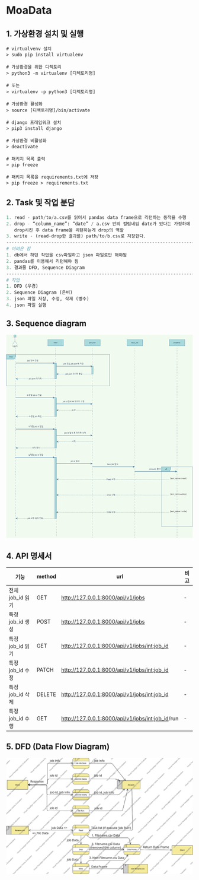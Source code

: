 # MoaData

## 1. 가상환경 설치 및 실행
```shell
# virtualvenv 설치
> sudo pip install virtualenv

# 가상환경을 위한 디렉토리
> python3 -m virtualenv [디렉토리명]

# 또는
> virtualenv -p python3 [디렉토리명]

# 가상환경 활성화
> source [디렉토리명]/bin/activate

# django 프레임워크 설치
> pip3 install django

# 가상환경 비활성화
> deactivate

# 패키지 목록 출력
> pip freeze

# 패키지 목록을 requirements.txt에 저장
> pip freeze > requirements.txt
```

## 2. Task 및 작업 분담
```py
1. read - path/to/a.csv를 읽어서 pandas data frame으로 리턴하는 동작을 수행
2. drop - “column_name”: “date” / a.csv 안의 컬럼네임 date가 있다는 가정하에 이것을 drop시킨다. 
   drop시킨 후 data frame을 리턴하는게 drop의 역할
3. write - (read-drop한 결과를) path/to/b.csv로 저장한다.
-------------------------------------------------------------------------------------------
# 어려운 점
1. db에서 하던 작업을 csv파일하고 json 파일로만 해야됨 
2. pandas를 이용해서 리턴해야 됨
3. 결과물 DFD, Sequence Diagram
-------------------------------------------------------------------------------------------
# 작업
1. DFD (우경)
2. Sequence Diagram (은비)
3. json 파일 저장, 수정, 삭제 (병수)
4. json 파일 실행
```

## 3. Sequence diagram
![img](./src/images/moadata_sequence_diagram.png "Sequence Diagram")

## 4. API 명세서
| 기능 | method | url | 비고 |
|------|---|---| --- |
| 전체 job_id 읽기 | GET | http://127.0.0.1:8000/api/v1/jobs | - |
| 특정 job_id 생성  | POST | http://127.0.0.1:8000/api/v1/jobs | - |
| 특정 job_id 읽기  | GET | http://127.0.0.1:8000/api/v1/jobs/<int:job_id> | - |
| 특정 job_id 수정  | PATCH | http://127.0.0.1:8000/api/v1/jobs/<int:job_id> | - |
| 특정 job_id 삭제  | DELETE | http://127.0.0.1:8000/api/v1/jobs/<int:job_id> | - |
| 특정 job_id 수행  | GET | http://127.0.0.1:8000/api/v1/jobs/<int:job_id>/run | - |

## 5. DFD (Data Flow Diagram)
![img](./src/images/moadata_dfd.png)
